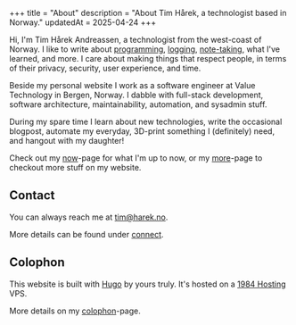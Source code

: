 +++
title = "About"
description = "About Tim Hårek, a technologist based in Norway."
updatedAt = 2025-04-24
+++

Hi, I'm Tim Hårek Andreassen, a technologist from the west-coast of Norway. I
like to write about [programming](/tags/programming), [logging](/logs),
[note-taking](/tags/note-taking), what I've learned, and more. I care about
making things that respect people, in terms of their privacy, security, user
experience, and time.

Beside my personal website I work as a software engineer at Value Technology in
Bergen, Norway. I dabble with full-stack development, software architecture,
maintainability, automation, and sysadmin stuff.

During my spare time I learn about new technologies, write the occasional
blogpost, automate my everyday, 3D-print something I (definitely) need, and
hangout with my daughter!

Check out my [now](/now)-page for what I'm up to now, or my [more](/more)-page
to checkout more stuff on my website.

## Contact

You can always reach me at
<a href="mailto:tim@harek.no" rel="me">tim@harek.no</a>.

More details can be found under [connect](/connect).

## Colophon

This website is built with [Hugo] by yours truly. It's hosted on a [1984
Hosting] VPS.

More details on my [colophon]-page.

[1984 Hosting]: https://1984hosting.com
[Hugo]: https://gohugo.io
[colophon]: /colophon
